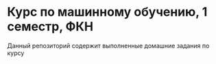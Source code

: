 # Курс по машинному обучению, 1 семестр, ФКН
Данный репозиторий содержит выполненные домашние задания по курсу
